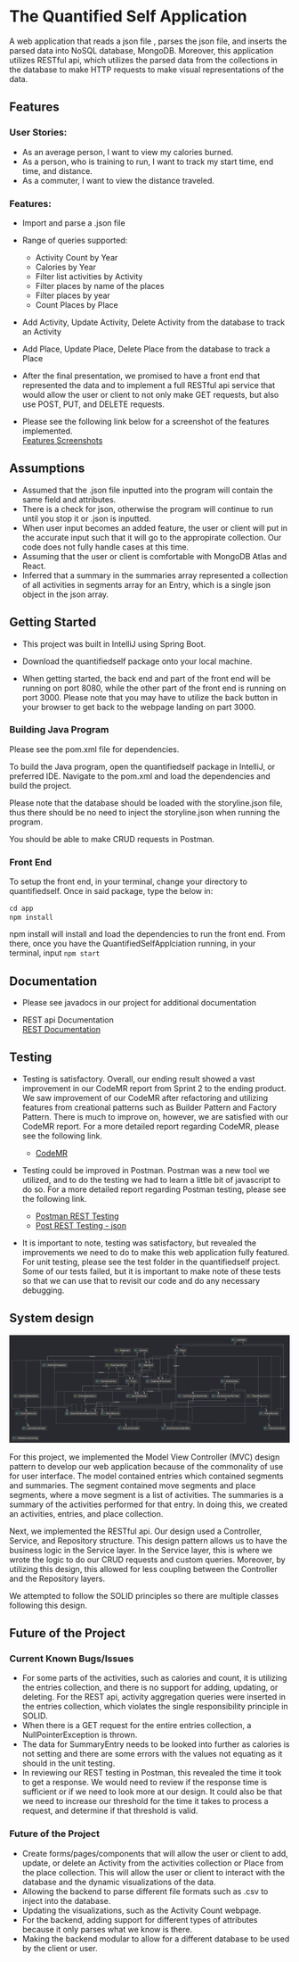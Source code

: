 # The Quantified Self Application

A web application that reads a json file , parses the json file, and inserts the parsed data into NoSQL database, MongoDB.  Moreover, this application utilizes RESTful api, which utilizes the parsed data from the collections in the database to make HTTP requests to make visual representations of the data.

## Features

### User Stories:
* As an average person, I want to view my calories burned.
* As a person, who is training to run, I want to track my start time, end time, and distance.
* As a commuter, I want to view the distance traveled.

### Features:
* Import and parse a .json file
* Range of queries supported:
  * Activity Count by Year
  * Calories by Year
  * Filter list activities by Activity
  * Filter places by name of the places
  * Filter places by year
  * Count Places by Place
* Add Activity, Update Activity, Delete Activity from the database to track an Activity
* Add Place, Update Place, Delete Place from the database to track a Place

* After the final presentation, we promised to have a front end that represented the data and to implement a full RESTful api service that would allow the user or client to not only make GET requests, but also use POST, PUT, and DELETE requests.

* Please see the following link below for a screenshot of the features implemented. </br>
[Features Screenshots](https://github.com/tifflastimosa/QuantifiedSelfWebApp/blob/main/Features-Screenshots.pdf)

## Assumptions

* Assumed that the .json file inputted into the program will contain the same field and attributes.
* There is a check for json, otherwise the program will continue to run until you stop it or .json is inputted.
* When user input becomes an added feature, the user or client will put in the accurate input such that it will go to the appropirate collection. Our code does not fully handle cases at this time.
* Assuming that the user or client is comfortable with MongoDB Atlas and React.
* Inferred that a summary in the summaries array represented a collection of all activities in segments array for an Entry, which is a single json object in the json array.

## Getting Started

* This project was built in IntelliJ using Spring Boot.

* Download the quantifiedself package onto your local machine.

* When getting started, the back end and part of the front end will be running on port 8080, while the other part of the front end is running on port 3000.  Please note that you may have to utilize the back button in your browser to get back to the webpage landing on part 3000.

### Building Java Program

Please see the pom.xml file for dependencies. </br>

To build the Java program, open the quantifiedself package in IntelliJ, or preferred IDE.  Navigate to the pom.xml and load the dependencies and build the project. </br>

Please note that the database should be loaded with the storyline.json file, thus there should be no need to inject the storyline.json when running the program. </br>

You should be able to make CRUD requests in Postman. </br>

### Front End

To setup the front end, in your terminal, change your directory to quantifiedself.  Once in said package, type the below in:

```
cd app
npm install
```

npm install will install and load the dependencies to run the front end.  From there, once you have the QuantifiedSelfApplciation running, in your terminal, input ```npm start```


## Documentation

* Please see javadocs in our project for additional documentation </br>

* REST api Documentation </br>
[REST Documentation](https://github.com/tifflastimosa/Portfolio/blob/main/Quantified%20Self%20Web%20Application/REST-Documentation.pdf)


## Testing
* Testing is satisfactory.  Overall, our ending result showed a vast improvement in our CodeMR report from Sprint 2 to the ending product.  We saw improvement of our CodeMR after refactoring and utilizing features from creational patterns such as Builder Pattern and Factory Pattern.  There is much to improve on, however, we are satisfied with our CodeMR report. For a more detailed report regarding CodeMR, please see the following link. </br>

  * [CodeMR](https://github.com/tifflastimosa/Portfolio/blob/main/Quantified%20Self%20Web%20Application/CodeMR-Report.pdf)

* Testing could be improved in Postman. Postman was a new tool we utilized, and to do the testing we had to learn a little bit of javascript to do so.  For a more detailed report regarding Postman testing, please see the following link. </br>
  * [Postman REST Testing](https://github.com/tifflastimosa/Portfolio/blob/main/Quantified%20Self%20Web%20Application/Postman-Testing.pdf)</br>
  * [Post REST Testing - json](https://github.com/tifflastimosa/Portfolio/blob/main/Quantified%20Self%20Web%20Application/Quantified%20Self%20API%20test.postman_test_run.json)</br>


* It is important to note, testing was satisfactory, but revealed the improvements we need to do to make this web application fully featured.  For unit testing, please see the test folder in the quantifiedself project.  Some of our tests failed, but it is important to make note of these tests so that we can use that to revisit our code and do any necessary debugging. </br>

## System design
![quantifiedself uml diagram](https://github.com/tifflastimosa/Portfolio/blob/main/Quantified%20Self%20Web%20Application/quantified-self-uml.png)</br>

   For this project, we implemented the Model View Controller (MVC) design pattern to develop our web application because of the commonality of use for user interface. The model contained entries which contained segments and summaries. The segment contained move segments and place segments, where a move segment is a list of activities. The summaries is a summary of the activities performed for that entry.  In doing this, we created an activities, entries, and place collection.  </br>

   Next, we implemented the RESTful api.  Our design used a Controller, Service, and Repository structure.  This design pattern allows us to have the business logic in the Service layer.  In the Service layer, this is where we wrote the logic to do our CRUD requests and custom queries.  Moreover, by utilizing this design, this allowed for less coupling between the Controller and the Repository layers. </br>

   We attempted to follow the SOLID principles so there are multiple classes following this design. </br>

## Future of the Project

### Current Known Bugs/Issues
* For some parts of the activities, such as calories and count, it is utilizing the entries collection, and there is no support for adding, updating, or deleting.  For the REST api, activity aggregation queries were inserted in the entries collection, which violates the single responsibility principle in SOLID.
* When there is a GET request for the entire entries collection, a NullPointerException is thrown.
* The data for SummaryEntry needs to be looked into further as calories is not setting and there are some errors with the values not equating as it should in the unit testing.
* In reviewing our REST testing in Postman, this revealed the time it took to get a response.  We would need to review if the response time is sufficient or if we need to look more at our design.  It could also be that we need to increase our threshold for the time it takes to process a request, and determine if that threshold is valid.

### Future of the Project
* Create forms/pages/components that will allow the user or client to add, update, or delete an Activity from the activities collection or Place from the place collection.  This will allow the user or client to interact with the database and the dynamic visualizations of the data.
* Allowing the backend to parse different file formats such as .csv to inject into the database.
* Updating the visualizations, such as the Activity Count webpage. 
* For the backend, adding support for different types of attributes because it only parses what we know is there.
* Making the backend modular to allow for a different database to be used by the client or user.
